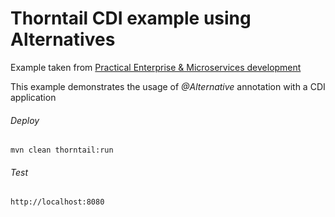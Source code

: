 Thorntail CDI example using Alternatives
=====================================

Example taken from [Practical Enterprise & Microservices development](http://www.itbuzzpress.com/ebooks/java-ee-7-development-on-wildfly.html)

This example demonstrates the usage of *@Alternative* annotation with a CDI application

###### Deploy
```shell
mvn clean thorntail:run
```
###### Test
```shell
http://localhost:8080 
```
 
